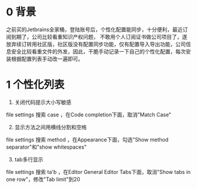 # 0 背景
之前买的Jetbrains全家桶，登陆账号后，个性化配置能同步，十分便利，最近订阅到期了，公司比较看重知识产权问题， 不敢用个人订阅证书做公司项目了，遂放弃续订转用社区版，社区版没有配置同步功能，仅有配置导入导出功能，公司信息安全比较看重文件的外发，因此，干脆手动记录一下自己的个性化配置，每次安装根据配置列表手动改一遍即可。


# 1 个性化列表

1. 关闭代码提示大小写敏感

file  settings   搜索 case ，在Code completion下面，取消"Match Case"

2. 显示方法之间用横线分割和空格

file  settings   搜索 method ，在Appearance下面，勾选"Show method separator"和"show whitespaces"

3. tab多行显示

file  settings   搜索 ta'b ，在Editor  General  Editor Tabs下面，取消"Show tabs in one row"，修改"Tab limit"到20